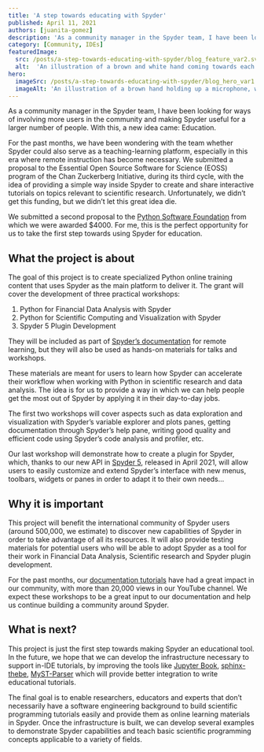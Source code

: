 ```yaml
---
title: 'A step towards educating with Spyder'
published: April 11, 2021
authors: [juanita-gomez]
description: 'As a community manager in the Spyder team, I have been looking for ways of involving more users in the community and making Spyder useful for a larger number of people. With this, a new idea came: Education. For the past months, we have been wondering with the team whether Spyder could also serve as a teaching-learning platform, especially in this era where remote instruction has become necessary.'
category: [Community, IDEs]
featuredImage:
  src: /posts/a-step-towards-educating-with-spyder/blog_feature_var2.svg
  alt:  'An illustration of a brown and white hand coming towards each other to pass a business card with the logo of Quansight Labs.'
hero:
  imageSrc: /posts/a-step-towards-educating-with-spyder/blog_hero_var1.svg
  imageAlt: 'An illustration of a brown hand holding up a microphone, with some graphical elements highlighting the top of the microphone.'
---
```


As a community manager in the Spyder team, I have been looking for ways of
involving more users in the community and making Spyder useful for a larger
number of people. With this, a new idea came: Education.

For the past months, we have been wondering with the team whether Spyder
could also serve as a teaching-learning platform, especially in this era
where remote instruction has become necessary. We submitted a proposal to the
Essential Open Source Software for Science (EOSS) program of the Chan
Zuckerberg Initiative, during its third cycle, with the idea of providing a
simple way inside Spyder to create and share interactive tutorials on topics
relevant to scientific research. Unfortunately, we didn’t get this funding,
but we didn’t let this great idea die.

We submitted a second proposal to the [Python Software Foundation](https://www.python.org/psf/)
from which we were awarded $4000. For me, this is the perfect opportunity for
us to take the first step towards using Spyder for education.

## What the project is about

The goal of this project is to create specialized Python online training
content that uses Spyder as the main platform to deliver it. The grant will
cover the development of three practical workshops:

1. Python for Financial Data Analysis with Spyder
2. Python for Scientific Computing and Visualization with Spyder
3. Spyder 5 Plugin Development

They will be included as part of [Spyder’s documentation](https://docs.spyder-ide.org/current/index.html)
for remote learning, but they will also be used as hands-on materials for talks and workshops.

These materials are meant for users to learn how Spyder can accelerate their
workflow when working with Python in scientific research and data analysis.
The idea is for us to provide a way in which we can help people get the most
out of Spyder by applying it in their day-to-day jobs.

The first two workshops will cover aspects such as data exploration and
visualization with Spyder’s variable explorer and plots panes, getting
documentation through Spyder’s help pane, writing good quality and efficient
code using Spyder’s code analysis and profiler, etc.

Our last workshop will demonstrate how to create a plugin for Spyder, which,
thanks to our new API in [Spyder 5](https://github.com/spyder-ide/spyder/releases/tag/v5.0.0),
released in April 2021, will allow users to easily customize and
extend Spyder’s interface with new menus, toolbars, widgets or panes in order
to adapt it to their own needs...

## Why it is important

This project will benefit the international community of Spyder users
(around 500,000, we estimate) to discover new capabilities of Spyder in order
to take advantage of all its resources. It will also provide testing
materials for potential users who will be able to adopt Spyder as a tool for
their work in Financial Data Analysis, Scientific research and Spyder plugin
development.

For the past months, our [documentation tutorials](https://youtube.com/playlist?list=PLPonohdiDqg9epClEcXoAPUiK0pN5eRoc)
have had a great impact in our community, with more than 20,000 views in our
YouTube channel. We expect these workshops to be a great input to our
documentation and help us continue building a community around Spyder.

## What is next?

This project is just the first step towards making Spyder an educational
tool. In the future, we hope that we can develop the infrastructure necessary
to support in-IDE tutorials, by improving the tools like [Jupyter Book](https://github.com/executablebooks/jupyter-book),
[sphinx-thebe](https://github.com/executablebooks/sphinx-thebe), [MyST-Parser](https://github.com/executablebooks/MyST-Parser)
which will provide better integration to write educational tutorials.

The final goal is to enable researchers, educators and experts that don’t
necessarily have a software engineering background to build scientific
programming tutorials easily and provide them as online learning materials
in Spyder. Once the infrastructure is built, we can develop several examples
to demonstrate Spyder capabilities and teach basic scientific programming
concepts applicable to a variety of fields.
